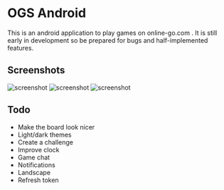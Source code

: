 OGS Android
===========

This is an android application to play games on online-go.com . It is still
early in development so be prepared for bugs and half-implemented features.

Screenshots
-----------

![screenshot](https://raw.githubusercontent.com/nathanj/ogsdroid/master/screenshots/1.png "Your Games")
![screenshot](https://raw.githubusercontent.com/nathanj/ogsdroid/master/screenshots/2.png "Find a Game")
![screenshot](https://raw.githubusercontent.com/nathanj/ogsdroid/master/screenshots/3.jpg "The Game")


Todo
----

  * Make the board look nicer
  * Light/dark themes
  * Create a challenge
  * Improve clock
  * Game chat
  * Notifications
  * Landscape
  * Refresh token
